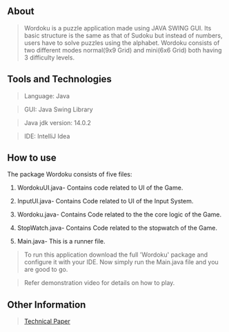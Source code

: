 ## About
> Wordoku is a puzzle application made using JAVA SWING GUI. Its basic structure is the same as that of Sudoku but instead of numbers, users have to solve puzzles using the alphabet. Wordoku consists of two different modes normal(9x9 Grid) and mini(6x6 Grid) both having 3 difficulty levels.

## Tools and Technologies
> Language: Java

> GUI: Java Swing Library

> Java jdk version: 14.0.2

> IDE: IntelliJ Idea

## How to use
The package Wordoku consists of five files:

1. WordokuUI.java- Contains code related to UI of the Game.

2. InputUI.java- Contains Code related to UI of the Input System.

3. Wordoku.java- Contains Code related to the the core logic of the Game.

4. StopWatch.java- Contains Code related to the stopwatch of the Game.

5. Main.java- This is a runner file.

> To run this application download the full 'Wordoku' package and configure it with your IDE. Now simply run the Main.java file and you are good to go.

> Refer demonstration video for details on how to play.

## Other Information

> [Technical Paper](https://drive.google.com/file/d/1ly-DeLEGp8dMHVQ9lucy7CR2egr3zBNL/view?usp=sharing)
